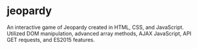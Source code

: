 # jeopardy
An interactive game of Jeopardy created in HTML, CSS, and JavaScript. Utilized DOM manipulation, advanced array methods, AJAX JavaScript, API GET requests, and ES2015 features.
